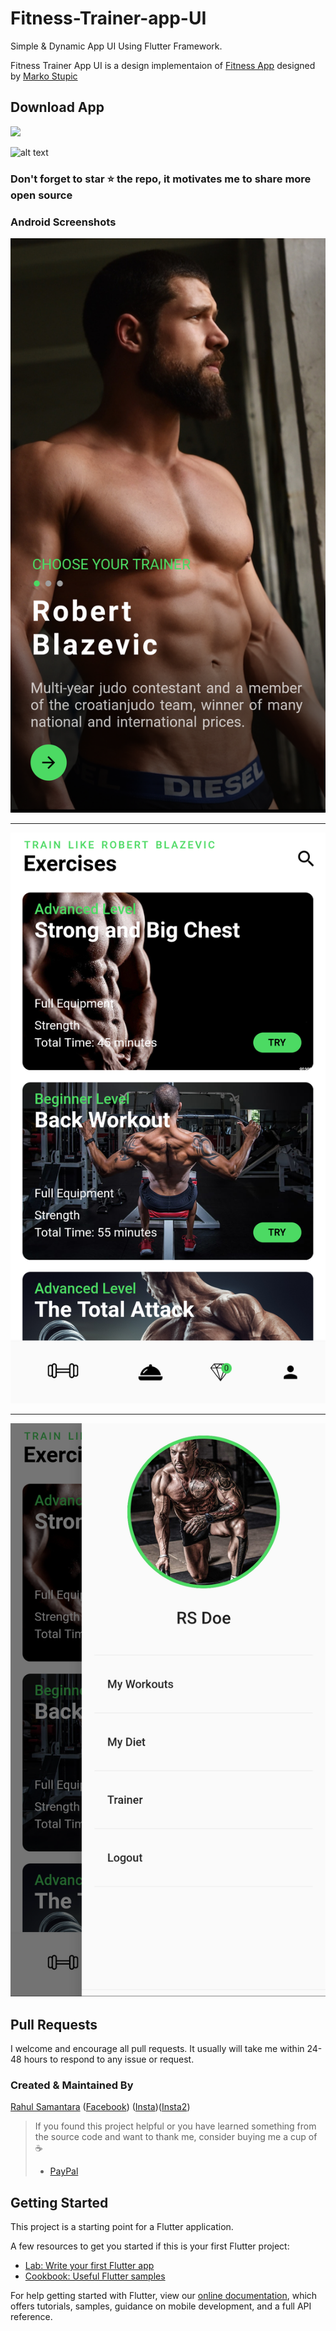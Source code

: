 # Fitness-Trainer-app-UI

Simple & Dynamic App UI Using Flutter Framework.

Fitness Trainer App UI is a design implementaion of [Fitness App](https://dribbble.com/shots/4217263-Fitness-App) designed by [Marko Stupic](https://dribbble.com/sweetness-every-day)

## Download App 
<a href="https://github.com/arkinginfotech/fitness-app-ui/blob/master/apk/fitness-app.apk?raw=true"><img src="https://playerzon.com/asset/download.png" width="200"></img></a>


![alt text](https://github.com/arkinginfotech/fitness-app-ui/blob/master/Screenshots/fit_cover.png)

### Don't forget to star ⭐ the repo, it motivates me to share more open source

### Android Screenshots

![alt text](https://github.com/arkinginfotech/fitness-app-ui/blob/master/Screenshots/Screenshot_1586012408.png)

-----------------------------------

![alt text](https://github.com/arkinginfotech/fitness-app-ui/blob/master/Screenshots/Screenshot_1586089258.png)

-----------------------------------

![alt text](https://github.com/arkinginfotech/fitness-app-ui/blob/master/Screenshots/Screenshot_1586089292.png)


## Pull Requests

I welcome and encourage all pull requests. It usually will take me within 24-48 hours to respond to any issue or request.

### Created & Maintained By

[Rahul Samantara](https://github.com/developerRsam) ([Facebook](https://www.facebook.com/rahul.samantara.39))
([Insta](https://www.instagram.com/_mr_wanderlust/))([Insta2](https://www.instagram.com/rsdesigndevstudio/))

> If you found this project helpful or you have learned something from the source code and want to thank me, consider buying me a cup of :coffee:
>
> * [PayPal](https://www.paypal.me/RahulSamantara)

## Getting Started

This project is a starting point for a Flutter application.

A few resources to get you started if this is your first Flutter project:

- [Lab: Write your first Flutter app](https://flutter.dev/docs/get-started/codelab)
- [Cookbook: Useful Flutter samples](https://flutter.dev/docs/cookbook)

For help getting started with Flutter, view our
[online documentation](https://flutter.dev/docs), which offers tutorials,
samples, guidance on mobile development, and a full API reference.
